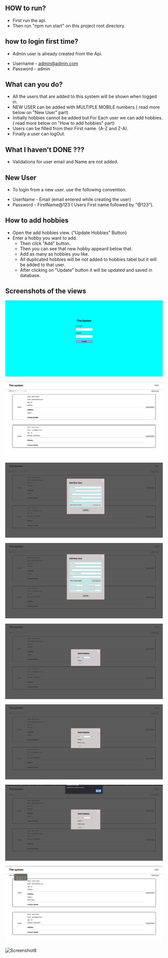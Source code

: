 ## HOW to run?

- First run the api.
- Then run "npm run start" on this project root directory.

## how to login first time?

- Admin user is already created from the Api.

* Username - admin@admin.com
* Password - admin

## What can you do?

- All the users that are added to this system will be shown when logged in.
- NEW USER can be added with MULTIPLE MOBILE numbers.( read more below on "New User" part)
- Initially hobbies cannot be added but For Each user we can add hobbies. ( read more below on "How to add hobbies" part)
- Users can be filted from their First name. (A-Z and Z-A).
- Finally a user can logOut.

## What I haven't DONE ???

- Validations for user email and Name are not added.

## New User

- To login from a new user. use the following convention.

* UserName - Email (email entered while creating the user)
* Password - FirstName@123 ( Users First name followed by "@123").

## How to add hobbies

- Open the add hobbies view. ("Update Hobbies" Button)
- Enter a hobby you want to add.
  - Then click "Add" button.
  - Then you can see that new hobby appeard below that.
  - Add as many as hobbies you like.
  - All duplicated hobbies will be not added to hobbies tabel but it will be added to that user.
  - After clicking on "Update" button it will be updated and saved in database.

## Screenshots of the views

![Screenshot](screenshots/Screenshot.png)

![Screenshot1](screenshots/Screenshot1.png)

![Screenshot2](screenshots/Screenshot2.png)

![Screenshot3](screenshots/Screenshot3.png)

![Screenshot4](screenshots/Screenshot4.png)

![Screenshot5](screenshots/Screenshot5.png)

![Screenshot6](screenshots/Screenshot6.png)

![Screenshot7](screenshots/Screenshot7.png)

![Screenshot8](screenshots/Screenshot8.png)
